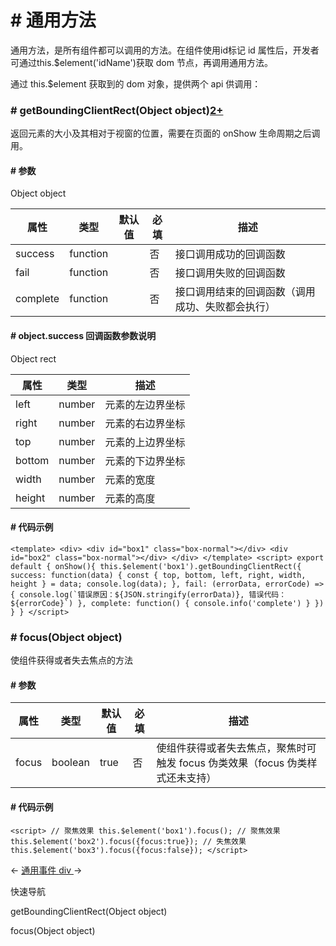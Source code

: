 <!-- 源地址: https://iot.mi.com/vela/quickapp/zh/components/general/methods.html -->

# # 通用方法

通用方法，是所有组件都可以调用的方法。在组件使用id标记 id 属性后，开发者可通过this.$element('idName')获取 dom 节点，再调用通用方法。

通过 this.$element 获取到的 dom 对象，提供两个 api 供调用：

### # getBoundingClientRect(Object object)[2+](</vela/quickapp/zh/guide/version/APILevel2>)

返回元素的大小及其相对于视窗的位置，需要在页面的 onShow 生命周期之后调用。

#### # 参数

Object object

属性 | 类型 | 默认值 | 必填 | 描述  
---|---|---|---|---  
success | function |  | 否 | 接口调用成功的回调函数  
fail | function |  | 否 | 接口调用失败的回调函数  
complete | function |  | 否 | 接口调用结束的回调函数（调用成功、失败都会执行）  
  
#### # object.success 回调函数参数说明

Object rect

属性 | 类型 | 描述  
---|---|---  
left | number | 元素的左边界坐标  
right | number | 元素的右边界坐标  
top | number | 元素的上边界坐标  
bottom | number | 元素的下边界坐标  
width | number | 元素的宽度  
height | number | 元素的高度  
  
#### # 代码示例

``` <template> <div> <div id="box1" class="box-normal"></div> <div id="box2" class="box-normal"></div> </div> </template> <script> export default { onShow(){ this.$element('box1').getBoundingClientRect({ success: function(data) { const { top, bottom, left, right, width, height } = data; console.log(data); }, fail: (errorData, errorCode) => { console.log(`错误原因：${JSON.stringify(errorData)}, 错误代码：${errorCode}`) }, complete: function() { console.info('complete') } }) } } </script> ```

### # focus(Object object)

使组件获得或者失去焦点的方法

#### # 参数

属性 | 类型 | 默认值 | 必填 | 描述  
---|---|---|---|---  
focus | boolean | true | 否 | 使组件获得或者失去焦点，聚焦时可触发 focus 伪类效果（focus 伪类样式还未支持）  
  
#### # 代码示例

``` <script> // 聚焦效果 this.$element('box1').focus(); // 聚焦效果 this.$element('box2').focus({focus:true}); // 失焦效果 this.$element('box3').focus({focus:false}); </script> ```

← [ 通用事件 ](</vela/quickapp/zh/components/general/events.html>) [ div ](</vela/quickapp/zh/components/container/div.html>) → 

快速导航

getBoundingClientRect(Object object)

focus(Object object)
